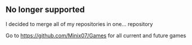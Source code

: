 ## No longer supported
I decided to merge all of my repositories in one... repository

Go to https://github.com/Minix07/Games for all current and future games
